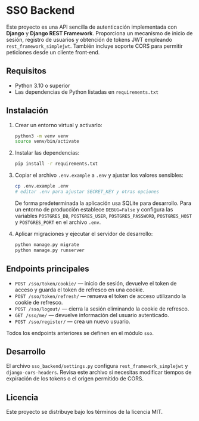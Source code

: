 # SSO Backend

Este proyecto es una API sencilla de autenticación implementada con **Django** y **Django REST Framework**. Proporciona un mecanismo de inicio de sesión, registro de usuarios y obtención de tokens JWT empleando `rest_framework_simplejwt`. También incluye soporte CORS para permitir peticiones desde un cliente front‑end.

## Requisitos

- Python 3.10 o superior
- Las dependencias de Python listadas en `requirements.txt`

## Instalación

1. Crear un entorno virtual y activarlo:

   ```bash
   python3 -m venv venv
   source venv/bin/activate
   ```

2. Instalar las dependencias:

   ```bash
   pip install -r requirements.txt
   ```

3. Copiar el archivo `.env.example` a `.env` y ajustar los valores sensibles:

   ```bash
   cp .env.example .env
   # editar .env para ajustar SECRET_KEY y otras opciones
   ```

   De forma predeterminada la aplicación usa SQLite para desarrollo. Para un
   entorno de producción establece `DEBUG=False` y configura las variables
   `POSTGRES_DB`, `POSTGRES_USER`, `POSTGRES_PASSWORD`, `POSTGRES_HOST` y
   `POSTGRES_PORT` en el archivo `.env`.

4. Aplicar migraciones y ejecutar el servidor de desarrollo:

   ```bash
   python manage.py migrate
   python manage.py runserver
   ```

## Endpoints principales

- `POST /sso/token/cookie/` — inicio de sesión, devuelve el token de acceso y guarda el token de refresco en una cookie.
- `POST /sso/token/refresh/` — renueva el token de acceso utilizando la cookie de refresco.
- `POST /sso/logout/` — cierra la sesión eliminando la cookie de refresco.
- `GET /sso/me/` — devuelve información del usuario autenticado.
- `POST /sso/register/` — crea un nuevo usuario.

Todos los endpoints anteriores se definen en el módulo `sso`.

## Desarrollo

El archivo `sso_backend/settings.py` configura `rest_framework_simplejwt` y `django-cors-headers`. Revisa este archivo si necesitas modificar tiempos de expiración de los tokens o el origen permitido de CORS.

## Licencia

Este proyecto se distribuye bajo los términos de la licencia MIT.
